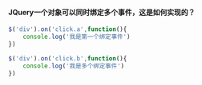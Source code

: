 ####  JQuery一个对象可以同时绑定多个事件，这是如何实现的？

```js
$('div').on('click.a',function(){
    console.log('我是第一个绑定事件')
})

$('div').on('click.b',function(){
    console.log('我是多个绑定事件')
})
```

